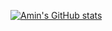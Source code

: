[![Amin's GitHub stats](https://github-readme-stats.vercel.app/api?username=codamin&count_private=true&show_icons=true&theme=prussian)](https://github.com/anuraghazra/github-readme-stats)
